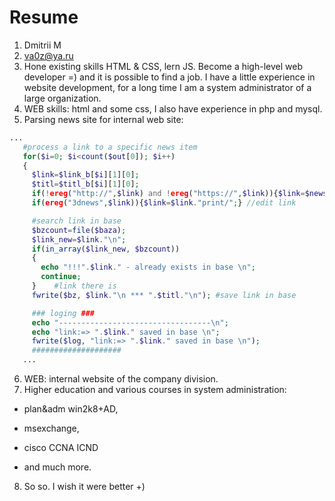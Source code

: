 # Resume

1. Dmitrii M
2. va0z@ya.ru
3. Hone existing skills HTML & CSS, lern JS. Become a high-level web developer  =) and it is possible to find a job. I have a little experience in website development, for a long time I am a system administrator of a large organization.
4. WEB skills: html and some css, I also have experience in php and mysql.
5. Parsing news site for internal web site:

 ```php
 ...
    #process a link to a specific news item
    for($i=0; $i<count($out[0]); $i++)
    {
      $link=$link_b[$i][1][0];
      $titl=$titl_b[$i][1][0];
      if(!ereg("http://",$link) and !ereg("https://",$link)){$link=$news_url_root.$link;}
      if(ereg("3dnews",$link)){$link=$link."print/";} //edit link

      #search link in base
      $bzcount=file($baza);
      $link_new=$link."\n";
      if(in_array($link_new, $bzcount))  
      {
        echo "!!!".$link." - already exists in base \n";
        continue;
      }    #link there is
      fwrite($bz, $link."\n *** ".$titl."\n"); #save link in base

      ### loging ###
      echo "----------------------------------\n";
      echo "link:=> ".$link." saved in base \n";
      fwrite($log, "link:=> ".$link." saved in base \n"); 
      ####################
    ...
```

6. WEB: internal website of the company division.
7. Higher education and various courses in system administration: 
* plan&adm win2k8+AD, 
* msexchange, 
* cisco CCNA ICND

* and much more.
8. So so. I wish it were better +)
